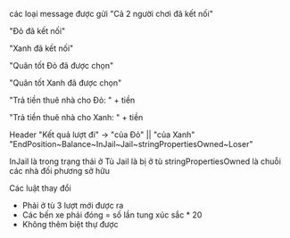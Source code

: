 các loại message được gửi
"Cả 2 người chơi đã kết nối"

"Đỏ đã kết nối"

"Xanh đã kết nối"

"Quân tốt Đỏ đã được chọn"

"Quân tốt Xanh đã được chọn"

"Trả tiền thuê nhà cho Đỏ: " + tiền

"Trả tiền thuê nhà cho Xanh: " + tiền


Header "Kết quả lượt đi" -> "của Đỏ" || "của Xanh"
"EndPosition~Balance~InJail~Jail~stringPropertiesOwned~Loser"

InJail là trong trạng thái ở Tù
Jail là bị ở tù
stringPropertiesOwned là chuỗi các nhà đối phương sở hữu

Các luật thay đổi
- Phải ở tù 3 lượt mới được ra
- Các bến xe phải đóng = số lần tung xúc sắc * 20
- Không thêm biệt thự được
